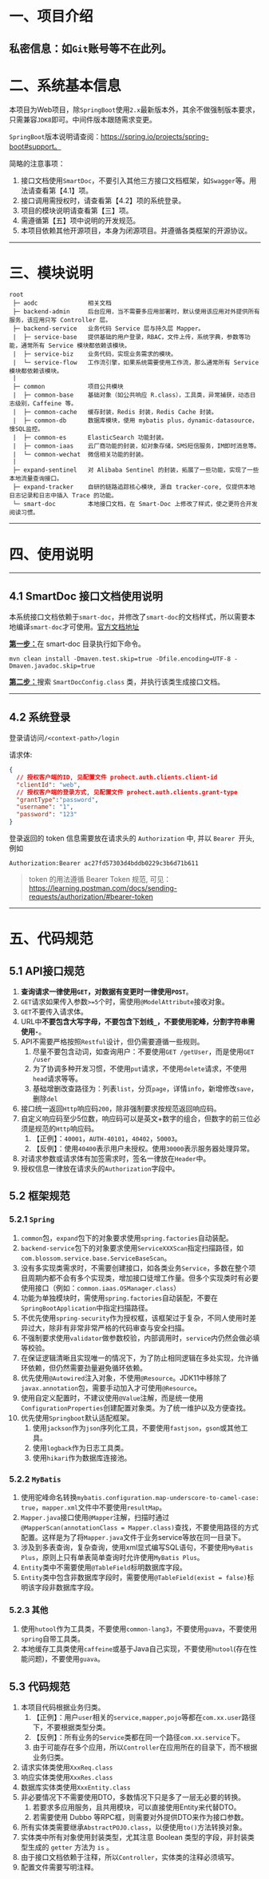 # 一、项目介绍

私密信息：如`Git`账号等不在此列。
---

# 二、系统基本信息

本项目为Web项目，除`SpringBoot`使用`2.x`最新版本外，其余不做强制版本要求，只需兼容`JDK8`即可。中间件版本跟随需求变更。

`SpringBoot`版本说明请查阅：https://spring.io/projects/spring-boot#support。

简略的注意事项：
1. 接口文档使用`SmartDoc`，不要引入其他三方接口文档框架，如`Swagger`等。用法请查看第【4.1】项。
2. 接口调用需授权时，请查看第【4.2】项的系统登录。
3. 项目的模块说明请查看第【三】项。
4. 需遵循第【五】项中说明的开发规范。
5. 本项目依赖其他开源项目，本身为闭源项目。并遵循各类框架的开源协议。

---

# 三、模块说明

```
root
 ├─ aodc              相关文档
 ├─ backend-admin     后台应用，当不需要多应用部署时，默认使用该应用对外提供所有服务，该应用只写 Controller 层。
 ├─ backend-service   业务代码 Service 层与持久层 Mapper。
 |  ├─ service-base   提供基础的用户登录，RBAC，文件上传，系统字典，参数等功能，通常所有 Service 模块都依赖该模块。
 |  ├─ service-biz    业务代码，实现业务需求的模块。
 |  └─ service-flow   工作流引擎，如果系统需要使用工作流，那么通常所有 Service 模块都依赖该模块。
 |
 ├─ common            项目公共模块
 |  ├─ common-base    基础对象（如公共响应 R.class），工具类，异常捕获，动态日志级别，Caffeine 等。
 |  ├─ common-cache   缓存封装，Redis 封装，Redis Cache 封装。
 |  ├─ common-db      数据库模块，使用 mybatis plus，dynamic-datasource，慢SQL监控。
 |  ├─ common-es      ElasticSearch 功能封装。
 |  ├─ common-iaas    云厂商功能的封装，如对象存储，SMS短信服务，IM即时消息等。
 |  └─ common-wechat  微信相关功能的封装。
 | 
 ├─ expand-sentinel   对 Alibaba Sentinel 的封装，拓展了一些功能，实现了一些本地流量查询接口。
 ├─ expand-tracker    自研的链路追踪核心模块, 源自 tracker-core, 仅提供本地日志记录和日志中插入 Trace 的功能。
 └─ smart-doc         本地接口文档，在 Smart-Doc 上修改了样式，使之更符合开发阅读习惯。
```

---

# 四、使用说明

---

## 4.1 SmartDoc 接口文档使用说明

本系统接口文档依赖于`smart-doc`，并修改了`smart-doc`的文档样式，所以需要本地编译`smart-doc`才可使用。<a href="https://smart-doc-group.github.io/#/zh-cn/diy/highlight">官方文档地址</a>

<u>**第一步：**</u>在 smart-doc 目录执行如下命令。
```
mvn clean install -Dmaven.test.skip=true -Dfile.encoding=UTF-8 -Dmaven.javadoc.skip=true
```

<u>**第二步：**</u>搜索 `SmartDocConfig.class` 类，并执行该类生成接口文档。

---

## 4.2 系统登录

登录请访问`/<context-path>/login`

请求体:
```json
{
  // 授权客户端的ID, 见配置文件 prohect.auth.clients.client-id
  "clientId": "web",
  // 授权客户端的登录方式, 见配置文件 prohect.auth.clients.grant-type
  "grantType":"password",
  "username": "1",
  "password": "123"
}
```
登录返回的 token 信息需要放在请求头的 `Authorization` 中, 并以 `Bearer `开头, 例如

```
Authorization:Bearer ac27fd57303d4bddb0229c3b6d71b611
```

> token 的用法遵循 Bearer Token 规范, 可见：https://learning.postman.com/docs/sending-requests/authorization/#bearer-token
--- 

# 五、代码规范

## 5.1 API接口规范
1. **查询请求一律使用`GET`，对数据有变更时一律使用`POST`**。
2. `GET`请求如果传入参数`>=5`个时，需使用`@ModelAttribute`接收对象。
3. `GET`不要传入请求体。
4. URL中**不要包含大写字母，不要包含下划线`_`，不要使用驼峰，分割字符串需使用`-`**。
5. API不需要严格按照`Restful`设计，但仍需要遵循一些规则。
    1. 尽量不要包含动词，如查询用户：不要使用`GET /getUser`，而是使用`GET /user`
    2. 为了协调多种开发习惯，不使用`put`请求，不使用`delete`请求，不使用`head`请求等等。
    3. 基础增删改查路径为：列表`list`，分页`page`，详情`info`，新增修改`save`，删除`del`
6. 接口统一返回`Http`响应码`200`，除非强制要求按规范返回响应码。
7. 自定义响应码至少5位数，响应码可以是英文+数字的组合，但数字的前三位必须是规范的`Http`响应码。
    1. 【正例】：`40001`，`AUTH-40101`，`40402`，`50003`。
    2. 【反例】：使用`40400`表示用户未授权。使用`30000`表示服务器处理异常。
8. 对请求参数或请求体有加签需求时，签名一律放在`Header`中。
9. 授权信息一律放在请求头的`Authorization`字段中。

## 5.2 框架规范

### 5.2.1 `Spring`
1. `common`包，`expand`包下的对象要求使用`spring.factories`自动装配。
2. `backend-service`包下的对象要求使用`ServiceXXXScan`指定扫描路径，如`com.blossom.service.base.ServiceBaseScan`。
3. 没有多实现类需求时，不需要创建接口，如各类业务`Service`，多数在整个项目周期内都不会有多个实现类，增加接口徒增工作量。但多个实现类时有必要使用接口（例如：`common.iaas.OSManager.class`）
4. 功能为单独模块时，需使用`spring.factories`自动装配，不要在`SpringBootApplication`中指定扫描路径。
5. 不优先使用`spring-security`作为授权框，该框架过于复杂，不同人使用时差异过大，除非有非常非常严格的代码审查与安全扫描。
6. 不强制要求使用`validator`做参数校验，内部调用时，`service`内仍然会做必填等校验。
7. 在保证逻辑清晰且实现唯一的情况下，为了防止相同逻辑在多处实现，允许循环依赖，但仍然需要劲量避免循环依赖。
8. 优先使用`@Autowired`注入对象，不使用`@Resource`。JDK11中移除了`javax.annotation`包，需要手动加入才可使用`@Resource`。
9. 使用自定义配置时，不建议使用`@Value`注解，而是统一使用`ConfigurationProperties`创建配置对象类。为了统一维护以及方便查找。
10. 优先使用`Springboot`默认适配框架。
    1. 使用`jackson`作为`json`序列化工具，不要使用`fastjson`，`gson`或其他工具。
    2. 使用`logback`作为日志工具类。
    3. 使用`hikari`作为数据库连接池。

### 5.2.2 `MyBatis`
1. 使用驼峰命名转换`mybatis.configuration.map-underscore-to-camel-case: true`，`mapper.xml`文件中不要使用`resultMap`。
2. `Mapper.java`接口使用`@Mapper`注解，扫描时通过`@MapperScan(annotationClass = Mapper.class)`查找，不要使用路径的方式配置。这样是为了将`Mapper.java`文件于业务service等放在同一目录下。
3. 涉及到多表查询，复杂查询，使用xml显式编写SQL语句，不要使用`MyBatis Plus`，原则上只有单表简单查询时允许使用`MyBatis Plus`。
4. `Entity`类中不需要使用`@TableField`标明数据库字段。
5. `Entity`类中包含非数据库字段时，需要使用`@TableField(exist = false)`标明该字段非数据库字段。

### 5.2.3 其他
1. 使用`hutool`作为工具类，不要使用`common-lang3`，不要使用`guava`，不要使用`spring`自带工具类。
2. 本地缓存工具类使用`caffeine`或基于Java自己实现，不要使用`hutool`(存在性能问题)，不要使用`guava`。


## 5.3 代码规范
1. 本项目代码根据业务归类。
   1. 【正例】：用户`user`相关的`service,mapper,pojo`等都在`com.xx.user`路径下，不要根据类型分类。
   2. 【反例】：所有业务的`Service`类都在同一个路径`com.xx.service`下。
   3. 由于可能存在多个应用，所以`Controller`在应用所在的目录下，而不根据业务归类。
2. 请求实体类使用`XxxReq.class`
3. 响应实体类使用`XxxRes.class`
4. 数据库实体类使用`XxxEntity.class`
5. 非必要情况下不需要使用DTO，多数情况下只是多了一层无必要的转换。
    1. 若要求多应用服务，且共用模块，可以直接使用Entity来代替DTO。
    2. 若需要使用 Dubbo 等RPC框，则需要对外提供DTO来作为接口参数。     
6. 所有实体类需要继承`AbstractPOJO.class`，以便使用`to()`方法转换对象。
7. 实体类中所有对象使用封装类型，尤其注意 Boolean 类型的字段，非封装类型生成的 `getter` 方法为 `is` 。
8. 由于接口文档依赖于注释，所以`Controller`，实体类的注释必须填写。
9.  配置文件需要写明注释。
